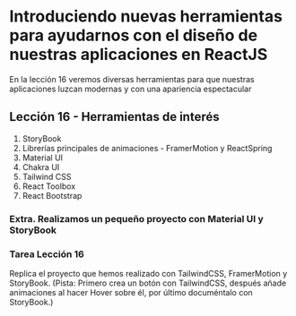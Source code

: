 # Introduciendo nuevas herramientas para ayudarnos con el diseño de nuestras aplicaciones en ReactJS

En la lección 16 veremos diversas herramientas para que nuestras aplicaciones luzcan modernas y con una apariencia espectacular

## Lección 16 - Herramientas de interés

1. StoryBook
2. Librerías principales de animaciones - FramerMotion y ReactSpring
3. Material UI
4. Chakra UI
5. Tailwind CSS
6. React Toolbox
7. React Bootstrap

### Extra. Realizamos un pequeño proyecto con Material UI y StoryBook

### Tarea Lección 16

Replica el proyecto que hemos realizado con TailwindCSS, FramerMotion y StoryBook.
(Pista: Primero crea un botón con TailwindCSS, después añade animaciones al hacer Hover sobre él, por último documéntalo con StoryBook.)
